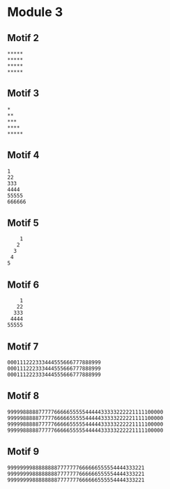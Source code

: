 # Module 3
## Motif 2
```
*****
*****
*****
*****
```
## Motif 3
```
*
**
***
****
*****
```
## Motif 4
```
1
22
333
4444
55555
666666
```
## Motif 5
```
    1
   2
  3
 4
5
```
## Motif 6
```
    1
   22
  333
 4444
55555
```
## Motif 7
```
000111222333444555666777888999
000111222333444555666777888999
000111222333444555666777888999
```
## Motif 8
```
99999888887777766666555554444433333222221111100000
99999888887777766666555554444433333222221111100000
99999888887777766666555554444433333222221111100000
99999888887777766666555554444433333222221111100000
```
## Motif 9
```
99999999888888887777777666666555554444333221
99999999888888887777777666666555554444333221
99999999888888887777777666666555554444333221
```